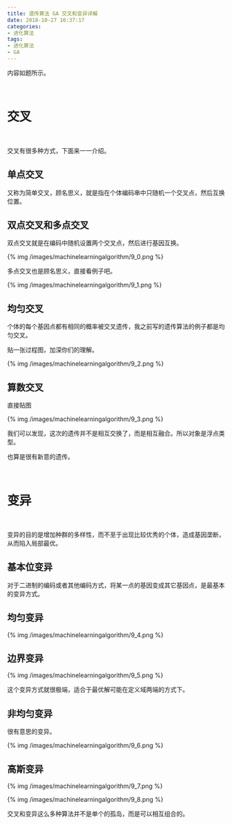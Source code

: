 ```yaml
---
title: 遗传算法 GA 交叉和变异详解
date: 2018-10-27 16:37:17
categories:
- 进化算法
tags:
- 进化算法
- GA
---
```

内容如题所示。

<!-- more -->

<br/>

# 交叉

<br/>

交叉有很多种方式，下面来一一介绍。

## 单点交叉

又称为简单交叉，顾名思义，就是指在个体编码串中只随机一个交叉点，然后互换位置。

## 双点交叉和多点交叉

双点交叉就是在编码中随机设置两个交叉点，然后进行基因互换。

{% img /images/machinelearningalgorithm/9_0.png %}

多点交叉也是顾名思义，直接看例子吧。

{% img /images/machinelearningalgorithm/9_1.png %}

## 均匀交叉

个体的每个基因点都有相同的概率被交叉遗传，我之前写的遗传算法的例子都是均匀交叉。

贴一张过程图，加深你们的理解。

{% img /images/machinelearningalgorithm/9_2.png %}

## 算数交叉

直接贴图

{% img /images/machinelearningalgorithm/9_3.png %}

我们可以发现，这次的遗传并不是相互交换了，而是相互融合。所以对象是浮点类型。

也算是很有新意的遗传。

<br/>

# 变异

<br/>

变异的目的是增加种群的多样性，而不至于出现比较优秀的个体，造成基因垄断，从而陷入局部最优。

## 基本位变异

对于二进制的编码或者其他编码方式，将某一点的基因变成其它基因点，是最基本的变异方式。

## 均匀变异

{% img /images/machinelearningalgorithm/9_4.png %}

## 边界变异

{% img /images/machinelearningalgorithm/9_5.png %}

这个变异方式就很极端，适合于最优解可能在定义域两端的方式下。

## 非均匀变异

很有意思的变异。

{% img /images/machinelearningalgorithm/9_6.png %}

## 高斯变异

{% img /images/machinelearningalgorithm/9_7.png %}

{% img /images/machinelearningalgorithm/9_8.png %}

交叉和变异这么多种算法并不是单个的孤岛，而是可以相互组合的。





